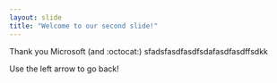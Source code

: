 ```yaml
---
layout: slide
title: "Welcome to our second slide!"
---
```

Thank you Microsoft (and :octocat:) sfadsfasdfasdfsdafasdfasdffsdkk

Use the left arrow to go back!
